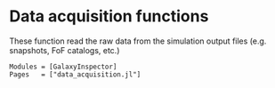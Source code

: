 # Data acquisition functions

These function read the raw data from the simulation output files (e.g. snapshots, FoF catalogs, etc.) 

```@autodocs
Modules = [GalaxyInspector]
Pages   = ["data_acquisition.jl"]
```
